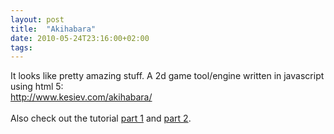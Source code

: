 ```yaml
---
layout: post
title:  "Akihabara"
date: 2010-05-24T23:16:00+02:00
tags: 
---
```


It looks like pretty amazing stuff. A 2d game tool/engine written in javascript using html 5:<br>
http://www.kesiev.com/akihabara/ <br><br>
Also check out the tutorial <a href="http://bostongamejams.com/akihabara-tutorials/akihabara-1/">part 1</a> and <a href="http://bostongamejams.com/akihabara-tutorial-part-2-moving-a-sprite/">part 2</a>.
<div style="clear: both;"></div>